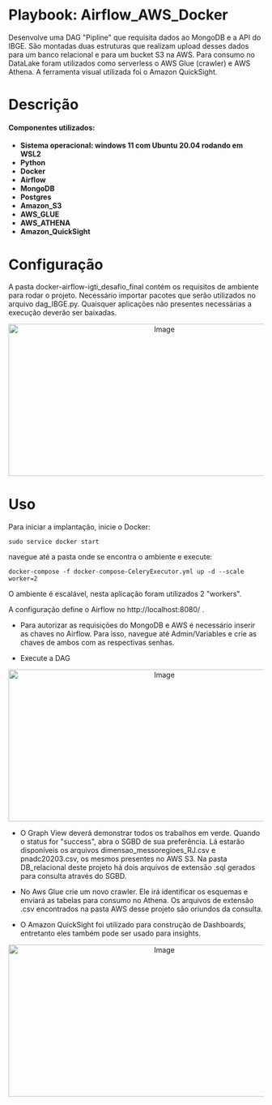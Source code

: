 # Playbook: Airflow_AWS_Docker

Desenvolve uma DAG "Pipline" que requisita dados ao MongoDB e a API do IBGE. São montadas duas estruturas que realizam upload desses dados para um banco relacional e para um bucket S3 na AWS. Para consumo no DataLake foram utilizados como serverless o AWS Glue (crawler) e AWS Athena. A ferramenta visual utilizada foi o Amazon QuickSight.

# Descrição
#### Componentes utilizados:
* **Sistema operacional: windows 11 com Ubuntu 20.04 rodando em WSL2**
* **Python**
* **Docker**
* **Airflow**
* **MongoDB**
* **Postgres**
* **Amazon_S3**
* **AWS_GLUE**
* **AWS_ATHENA**
* **Amazon_QuickSight**

# Configuração
A pasta docker-airflow-igti_desafio_final contém os requisitos de ambiente para rodar o projeto.
Necessário importar pacotes que serão utilizados no arquivo dag_IBGE.py.
Quaisquer aplicações não presentes necessárias a execução deverão ser baixadas. 

<p align="center">
<img src="https://github.com/LeandroRFausto/Airflow_AWS_docker-IBGE/AWS/Arquitetura_DAG_IBGE.pptx" alt="Image" height="300" width="600"/>
</p>

# Uso
Para iniciar a implantação, inicie o Docker:
    
    sudo service docker start

 navegue até a pasta onde se encontra o ambiente e execute:
    
    docker-compose -f docker-compose-CeleryExecutor.yml up -d --scale worker=2

O ambiente é escalável, nesta aplicação foram utilizados 2 "workers".

A configuração define o Airflow no http://localhost:8080/ .

* Para autorizar as requisições do MongoDB e AWS é necessário inserir as chaves no Airflow. Para isso, navegue até Admin/Variables e crie as chaves de ambos com as respectivas senhas.

* Execute a DAG

<p align="center">
<img src="https://github.com/LeandroRFausto/Airflow_AWS_docker-IBGE/GraphView_dag.png" alt="Image" height="300" width="600"/>
</p>

* O Graph View deverá demonstrar todos os trabalhos em verde. Quando o status for "success", abra o SGBD de sua preferência. Lá estarão disponíveis os arquivos dimensao_messoregioes_RJ.csv e pnadc20203.csv, os mesmos presentes no AWS S3. Na pasta DB_relacional deste projeto há dois arquivos de extensão .sql gerados para consulta através do SGBD.

* No Aws Glue crie um novo crawler. Ele irá identificar os esquemas e enviará as tabelas para consumo no Athena. Os arquivos de extensão .csv encontrados na pasta AWS desse projeto são oriundos da consulta. 

* O Amazon QuickSight foi utilizado para construção de Dashboards, entretanto eles também pode ser usado para insights.

<p align="center">
<img src="https://github.com/LeandroRFausto/Airflow_AWS_docker-IBGE/AWS/Dashboard_IBGE.jpg" alt="Image" height="300" width="600"/>
</p>




